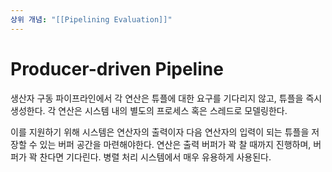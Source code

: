 ```yaml
---
상위 개념: "[[Pipelining Evaluation]]"
---
```

# Producer-driven Pipeline
생산자 구동 파이프라인에서 각 연산은 튜플에 대한 요구를 기다리지 않고, 튜플을 즉시 생성한다. 각 연산은 시스템 내의 별도의 프로세스 혹은 스레드로 모델링한다.

이를 지원하기 위해 시스템은 연산자의 출력이자 다음 연산자의 입력이 되는 튜플을 저장할 수 있는 버퍼 공간을 마련해야한다. 연산은 출력 버퍼가 꽉 찰 때까지 진행하며, 버퍼가 꽉 찬다면 기다린다. 병렬 처리 시스템에서 매우 유용하게 사용된다.